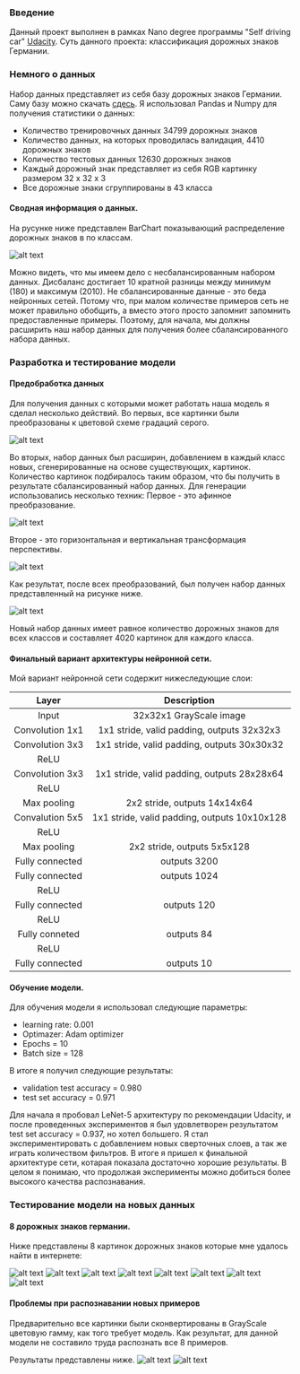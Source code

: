 [//]: # (Image References)

[image1]: ./my_images/bar_chart_before.png "Dataset before"
[image2]: ./my_images/bar_chart_after.png "Dataset after"
[image3]: ./my_images/affine_trans.png "affine transforma"
[image4]: ./my_images/perspective_trans.png "perspective transform"
[image5]: ./my_images/to_gray.png "to gray scale"
[image6]: ./my_images/1.png "Traffic Sign 1"
[image7]: ./my_images/2.png "Traffic Sign 2"
[image8]: ./my_images/3.png "Traffic Sign 3"
[image9]: ./my_images/4.png "Traffic Sign 4"
[image10]: ./my_images/5.png "Traffic Sign 5"
[image11]: ./my_images/6.png "Traffic Sign 6"
[image12]: ./my_images/7.png "Traffic Sign 7"
[image13]: ./my_images/8.png "Traffic Sign 8"
[image001]: ./my_images/001.png
[image002]: ./my_images/002.png

### Введение
Данный проект выполнен в рамках Nano degree программы "Self driving car" [Udacity](https://www.udacity.com/drive).
Суть данного проекта: классификация дорожных знаков Германии.

### Немного о данных

Набор данных представляет из себя базу дорожных знаков Германии. Саму базу можно скачать [сдесь](http://benchmark.ini.rub.de/?section=gtsrb&subsection=dataset).
Я использовал Pandas и Numpy для получения статистики о данных: 

* Количество тренировочных данных 34799 дорожных знаков
* Количество данных, на которых проводилась валидация, 4410 дорожных знаков
* Количество тестовых данных 12630 дорожных знаков
* Каждый дорожный знак представляет из себя RGB картинку размером 32 x 32 x 3
* Все дорожные знаки сгруппированы в 43 класса

#### Сводная информация о данных.

На русунке ниже представлен BarChart показывающий распределение дорожных знаков в по классам.

![alt text][image1]

Можно видеть, что мы имеем дело с несбалансированным набором данных. Дисбаланс достигает 10 кратной разницы
между минимум (180) и максимум (2010). Не сбалансированные данные - это беда нейронных сетей.
Потому что, при малом количестве примеров сеть не может правильно обобщить, а вместо этого просто запомнит 
запомнить предоставленные примеры. Поэтому, для начала, мы должны расширить наш набор данных для получения 
более сбалансированного набора данных.

### Разработка и тестирование модели

#### Предобработка данных
Для получения данных с которыми может работать наша модель я сделал несколько действий.
Во первых, все картинки были преобразованы к цветовой схеме градаций серого.

![alt text][image5]

Во вторых, набор данных был расширин, добавлением в каждый класс новых, сгенерированные на основе существующих, картинок.
Количество картинок подбиралось таким образом, что бы получить в результате сбалансированный набор данных.
Для генерации использовались несколько техник:
Первое - это афинное преобразование.

![alt text][image3]

Второе - это горизонтальная и вертикальная трансформация перспективы.

![alt text][image4]

Как результат, после всех преобразований, был получен набор данных представленный на рисунке ниже.

![alt text][image2]

Новый набор данных имеет равное количество дорожных знаков для всех классов и составляет 4020 картинок для каждого класса.

#### Финальный вариант архитектуры нейронной сети.

Мой вариант нейронной сети содержит нижеследующие слои:

| Layer         		|     Description	        					| 
|:---------------------:|:---------------------------------------------:| 
| Input         		| 32x32x1 GrayScale image                       |
| Convolution 1x1   	| 1x1 stride, valid padding, outputs 32x32x3    |
| Convolution 3x3       | 1x1 stride, valid padding, outputs 30x30x32   |
| ReLU			        |												|
| Convolution 3x3       | 1x1 stride, valid padding, outputs 28x28x64   |
| ReLU                  |                                               |
| Max pooling           | 2x2 stride, outputs 14x14x64                  |
| Convalution 5x5       | 1x1 stride, valid padding, outputs 10x10x128  |
| ReLU                  |                                               |
| Max pooling	      	| 2x2 stride, outputs 5x5x128                   |
| Fully connected       | outputs 3200                                  |
| Fully connected       | outputs 1024                                  |
| ReLU                  |                                               |
| Fully connected       | outputs 120                                   |
| ReLU                  |                                               |
| Fully conneted        | outputs 84                                    |
| ReLU                  |                                               |
| Fully connected       | outputs 10        							|

#### Обучение модели.

Для обучения модели я использовал следующие параметры:
* learning rate: 0.001
* Optimazer: Adam optimizer
* Epochs = 10
* Batch size = 128

В итоге я получил следующие результаты:
* validation test accuracy = 0.980
* test set accuracy = 0.971

Для начала я пробовал LeNet-5 архитектуру по рекомендации Udacity, и после проведенных экспериментов я был удовлетворен результатом test set accuracy = 0.937, но хотел большего.
Я стал экспериментировать с добавлением новых сверточных слоев, а так же играть количеством фильтров.
В итоге я пришел к финальной архитектуре сети, котарая показала достаточно хорошие результаты. В целом я понимаю, что продолжая эксперименты можно добиться более высокого качества распознавания.

### Тестирование модели на новых данных

#### 8 дорожных знаков германии.

Ниже представлены 8 картинок дорожных знаков которые мне удалось найти в интернете:

![alt text][image6] ![alt text][image7] ![alt text][image8] 
![alt text][image9] ![alt text][image10] ![alt text][image11]
![alt text][image12] ![alt text][image13]

#### Проблемы при распознавании новых примеров

Предварительно все картинки были сконвертированы в GrayScale цветовую гамму, как того требует модель.
Как результат, для данной модели не составило труда распознать все 8 примеров.

Результаты представлены ниже.
![alt text][image001]
![alt text][image002]

